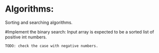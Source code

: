 # Algorithms:
Sorting and searching algorithms.


#Implement the binary search:
    Input array is expected to be a sorted list of positive int numbers.
    
    TODO: check the case with negative numbers.